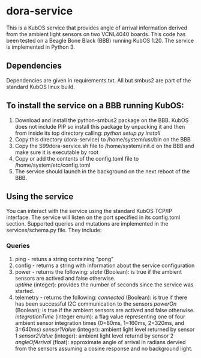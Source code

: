 # dora-service 

This is a KubOS service that provides angle of arrival information derived from the ambient light sensors on two VCNL4040 boards.  This code has been tested on a Beagle Bone Black (BBB) running KubOS 1.20.  The service is implemented in Python 3.

## Dependencies 

Dependencies are given in requirements.txt.  All but smbus2 are part of the standard KubOS linux build.

## To install the service on a BBB running KubOS:

1. Download and install the python-smbus2 package on the BBB.  KubOS does not include PIP so install this package by unpacking it and then from inside its top directory calling: _python setup.py install_
2. Copy this directory (dora-service) to /home/system/usr/bin on the BBB
3. Copy the S99dora-service.sh file to /home/system/init.d on the BBB and make sure it is executable by root
4. Copy or add the contents of the config.toml file to /home/system/etc/config.toml
5. The service should launch in the background on the next reboot of the BBB.

## Using the service

You can interact with the service using the standard KubOS TCP/IP interface.  The service will listen on the port specified in its config.toml section.  Supported queries and mutations are implemented in the services/schema.py file.  They include:

### Queries

1. ping - retuns a string containing "pong"
2. config - returns a string with information about the service configuration
3. power - returns the following: 
    _state_ (Boolean): is true if the ambient sensors are actived and false otherwise.  
    _uptime_ (integer): provides the number of seconds since the service was started.
4. telemetry - returns the following:
    _connected_ (Boolean): is true if there has been successful I2C communication to the sensors
    _powerOn_ (Boolean): is true if the ambient sensors are actived and false otherwise.
    _integrationTime_ (integer enum): a flag value representing one of four ambient sensor integration times (0=80ms, 1=160ms, 2=320ms, and 3=640ms)
    _sensor1Value_ (integer): ambient light level returned by sensor 1
    _sensor2Value_ (integer): ambient light level returnd by sensor 2
    _angleOfArrival_ (float): approximate angle of arrival in radians dervied from the sensors assuming a cosine response and no background light.


